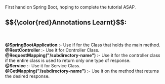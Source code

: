 First hand on Spring Boot, hoping to complete the tutorial ASAP.

<h2><b>$${\color{red}Annotations Learnt}$$</b>:</h3>
<br>
<br> <b>@SpringBootApplication</b> :- Use if for the Class that holds the main method.
<br> <b>@RestController</b> :- Use it for Controller Class.
<br> <b>@RequestMapping("/subdirectory-name")</b> :- Use it for the controller class if the entire class is used to return only one type of response.
<br> <b>@Service</b> :- Use it for Service Class.
<br> <b>@GetMapping("/subdirectory-name")</b> :- Use it on the method that returns the desired response.
